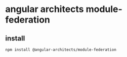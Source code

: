 # angular architects module-federation

## install

```sh
npm install @angular-architects/module-federation
```
